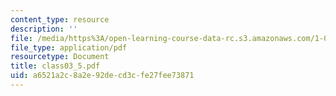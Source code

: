 ```yaml
---
content_type: resource
description: ''
file: /media/https%3A/open-learning-course-data-rc.s3.amazonaws.com/1-017-computing-and-data-analysis-for-environmental-applications-fall-2003/a6521a2c8a2e92decd3cfe27fee73871_class03_5.pdf
file_type: application/pdf
resourcetype: Document
title: class03_5.pdf
uid: a6521a2c-8a2e-92de-cd3c-fe27fee73871
---
```

